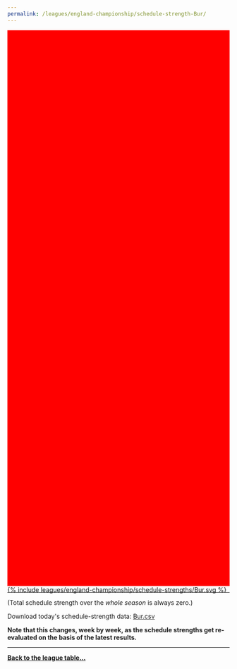 ```yaml
---
permalink: /leagues/england-championship/schedule-strength-Bur/
---
```


<style>
.svg-wrap {
    background-color:red;
    height:0;
    padding-top:250%; /* 350px/550px */
    position: relative;
}

svg {
    background-color: white;
    height: 100%;
    display:block;
    width: 100%;
    position: absolute;
    top:0;
    left:0;
}
</style>


<div class="svg-wrap">
{% include leagues/england-championship/schedule-strengths/Bur.svg %}
</div>

-----

(Total schedule strength over the *whole season* is always zero.)


Download today's schedule-strength data: [Bur.csv](/assets/leagues/england-championship/2024/schedule-strengths/Bur.csv)

**Note that this changes, week by week, as the schedule strengths get re-evaluated on the
basis of the latest results.**

-----

[**Back to the league table...**](/leagues/england-championship)


